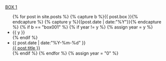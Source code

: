 [BOX 1](/box001/index.html)

<ul class="listing">
{% for post in site.posts %}
  {% capture b %}{{ post.box }}{% endcapture %}
  {% capture y %}{{post.date | date:"%Y"}}{% endcapture %}
  {% if b == "box001" %}
    {% if year != y %}
      {% assign year = y %}
      <li class="listing-seperator">{{ y }}</li>
    {% endif %}
    <li class="listing-item">
      <time datetime="{{ post.date | date:"%Y-%m-%d" }}">{{ post.date | date:"%Y-%m-%d" }}</time> <br/>
      <a href="{{ site.url }}{{ post.url }}" title="{{ post.title }}">{{ post.title }}</a>
    </li>
  {% endif %}
{% endfor %}
{% assign year = "0" %}
</ul>
